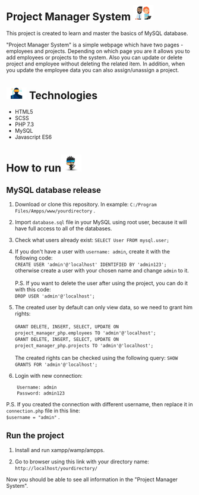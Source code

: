 # Project Manager System <img src="system.png" width="55"> 

This project is created to learn and master the basics of MySQL database.

"Project Manager System" is a simple webpage which have two pages - employees and projects. Depending on which page you are it allows you to add employees or projects to the system. Also you can update or delete project and employee without deleting the related item. In addition, when you update the employee data you can also assign/unassign a project.
&nbsp;

# <img src="technology.png" width="55"> Technologies

- HTML5
- SCSS
- PHP 7.3
- MySQL
- Javascript ES6
&nbsp;

# How to run<img src="run.png" width="55">

## MySQL database release

1. Download or clone this repository. In example: `C:/Program Files/Ampps/www/yourdirectory` .

2. Import `database.sql` file in your MySQL using root user, because it will have full access to all of the databases.

3. Check what users already exist: `SELECT User FROM mysql.user;`

4. If you don't have a user with `username: admin`, create it with the following code: </br>
`CREATE USER 'admin'@'localhost' IDENTIFIED BY 'admin123';` </br> otherwise create a user with your chosen name and change `admin` to it. </br></br>
P.S. If you want to delete the user after using the project, you can do it with this code: </br>
 `DROP USER 'admin'@'localhost';`

5. The created user by default can only view data, so we need to grant him rights: </br></br>
`GRANT DELETE, INSERT, SELECT, UPDATE ON project_manager_php.employees TO 'admin'@'localhost';` </br>
`GRANT DELETE, INSERT, SELECT, UPDATE ON project_manager_php.projects TO 'admin'@'localhost';` </br></br>
The created rights can be checked using the following query: `SHOW GRANTS FOR 'admin'@'localhost';`

6. Login with new connection: 

```
    Username: admin
    Password: admin123
```
P.S. If you created the connection with different username, then replace it in `connection.php` file in this line: </br> `$username = "admin"` .

## Run the project

1.	Install and run xampp/wamp/ampps.

2.	Go to browser using this link with your directory name: `http://localhost/yourdirectory/`

Now you should be able to see all information in the "Project Manager System".

